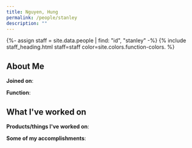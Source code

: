 ```yaml
---
title: Nguyen, Hung
permalink: /people/stanley
description: ""
---
```


{%- assign staff = site.data.people | find: "id", "stanley" -%}
{% include staff_heading.html staff=staff color=site.colors.function-colors. %}

## About Me

**Joined on**: 

**Function**: 

## What I've worked on

**Products/things I've worked on**:


**Some of my accomplishments**:

